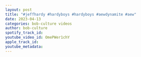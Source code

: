 ```yaml
---
layout: post
title: "#jeffhardy #hardyboys #hardyboys #aewdynamite #aew"
date: 2023-04-13
categories: bob-culture videos
author: bob-culture
spotify_track_id: 
youtube_video_id: OmePWer1chY
apple_track_id: 
youtube_metadata: 
---
```


